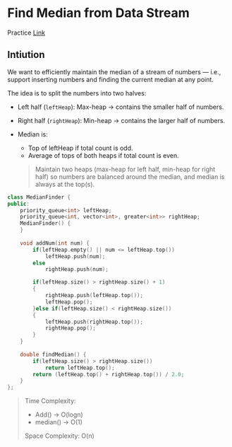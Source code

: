 # Find Median from Data Stream

Practice [Link](https://leetcode.com/problems/find-median-from-data-stream/description/)


## Intiution

We want to efficiently maintain the median of a stream of numbers — i.e., support inserting numbers and finding the current median at any point.

The idea is to split the numbers into two halves:

- Left half (`leftHeap`): Max-heap → contains the smaller half of numbers.
- Right half (`rightHeap`): Min-heap → contains the larger half of numbers.

- Median is:
  - Top of leftHeap if total count is odd.
  - Average of tops of both heaps if total count is even.
  
  > Maintain two heaps (max-heap for left half, min-heap for right half) so numbers are balanced around the median, and median is always at the top(s).

```cpp
class MedianFinder {
public:
    priority_queue<int> leftHeap;
    priority_queue<int, vector<int>, greater<int>> rightHeap;
    MedianFinder() {
    }
    
    void addNum(int num) {
        if(leftHeap.empty() || num <= leftHeap.top())
            leftHeap.push(num);
        else
            rightHeap.push(num);

        if(leftHeap.size() > rightHeap.size() + 1)
        {
            rightHeap.push(leftHeap.top());
            leftHeap.pop();
        }else if(leftHeap.size() < rightHeap.size())
        {
            leftHeap.push(rightHeap.top());
            rightHeap.pop();
        }
    }
    
    double findMedian() {
        if(leftHeap.size() > rightHeap.size())
            return leftHeap.top();
        return (leftHeap.top() + rightHeap.top()) / 2.0;
    }
};

```

> Time Complexity:
> - Add() -> O(logn)
> - median() -> O(1)
>
> 
> Space Complexity: O(n)